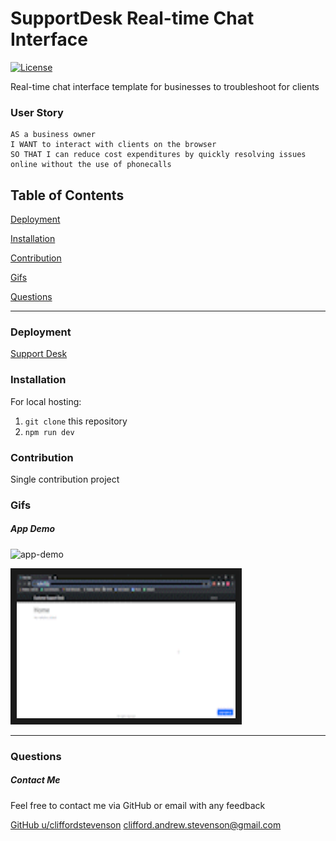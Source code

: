 # SupportDesk Real-time Chat Interface
[![License](https://img.shields.io/badge/license-Other-orange)](https://opensource.org/licenses)

Real-time chat interface template for businesses to troubleshoot for clients

### User Story
```
AS a business owner
I WANT to interact with clients on the browser 
SO THAT I can reduce cost expenditures by quickly resolving issues online without the use of phonecalls
```

## Table of Contents

[Deployment](#deployment)

[Installation](#installation)

[Contribution](#contribution)

[Gifs](#gifs)

[Questions](#questions)

----

<a name="deployment"></a>
### Deployment

[Support Desk](https://cliffordstevenson.github.io/supportdesk/)

<a name="installation"></a>
### Installation

For local hosting:

1. `git clone` this repository
2. `npm run dev`

<a name="contribution"></a>
### Contribution

Single contribution project 

<a name="gifs"></a>
### Gifs

##### App Demo
![app-demo](./img/app-demo.gif)

<a href="https://www.youtube.com/watch?v=2O54oDVOnuE" target="_blank">
  <img src="React_App_-_Google_Chrome_2023-01-14_11-21-34_AdobeExpress.gif" alt="watch video" width=350 height=230 border=10 />
</a>

----

<a name="questions"></a>
### Questions
##### Contact Me

Feel free to contact me via GitHub or email with any feedback 

[GitHub u/cliffordstevenson](https://github.com/cliffordstevenson)
clifford.andrew.stevenson@gmail.com
